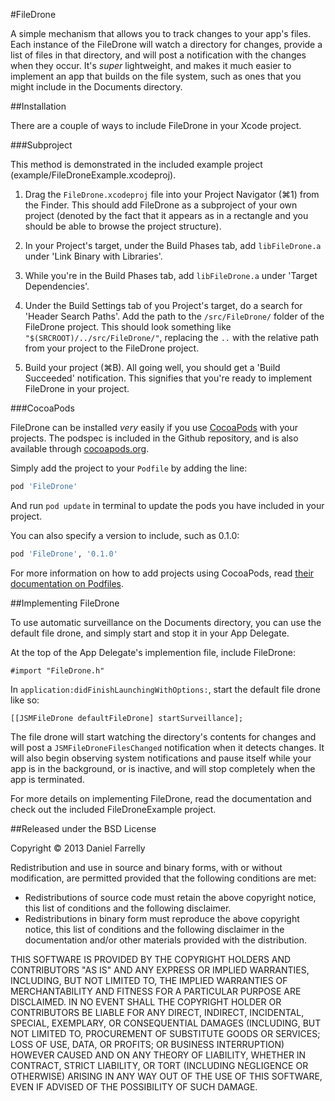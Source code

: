 #FileDrone

A simple mechanism that allows you to track changes to your app's files. Each instance of the FileDrone will watch a directory for changes, provide a list of files in that directory, and will post a notification with the changes when they occur. It's *super* lightweight, and makes it much easier to implement an app that builds on the file system, such as ones that you might include in the Documents directory.

##Installation

There are a couple of ways to include FileDrone in your Xcode project.

###Subproject

This method is demonstrated in the included example project (example/FileDroneExample.xcodeproj).

1. Drag the `FileDrone.xcodeproj` file into your Project Navigator (⌘1) from the Finder. This should add FileDrone as a subproject of your own project (denoted by the fact that it appears as in a rectangle and you should be able to browse the project structure).

2. In your Project's target, under the Build Phases tab, add `libFileDrone.a` under 'Link Binary with Libraries'.

3. While you're in the Build Phases tab, add `libFileDrone.a` under 'Target Dependencies'.

4. Under the Build Settings tab of you Project's target, do a search for 'Header Search Paths'. Add the path to the `/src/FileDrone/` folder of the FileDrone project. This should look something like `"$(SRCROOT)/../src/FileDrone/"`, replacing the `..` with the relative path from your project to the FileDrone project.

5. Build your project (⌘B). All going well, you should get a 'Build Succeeded' notification. This signifies that you're ready to implement FileDrone in your project.

###CocoaPods

FileDrone can be installed *very* easily if you use [CocoaPods](http://cocoapods.org) with your projects. The podspec is included in the Github repository, and is also available through [cocoapods.org](http://cocoapods.org/?q=FileDrone).

Simply add the project to your `Podfile` by adding the line:

```ruby 
pod 'FileDrone'
```

And run `pod update` in terminal to update the pods you have included in your project.

You can also specify a version to include, such as 0.1.0:

```ruby
pod 'FileDrone', '0.1.0'
```

For more information on how to add projects using CocoaPods, read [their documentation on Podfiles](http://docs.cocoapods.org/podfile.html).

##Implementing FileDrone

To use automatic surveillance on the Documents directory, you can use the default file drone, and simply start and stop it in your App Delegate.

At the top of the App Delegate's implemention file, include FileDrone:

```objc
#import "FileDrone.h"
```

In `application:didFinishLaunchingWithOptions:`, start the default file drone like so:

```objc
[[JSMFileDrone defaultFileDrone] startSurveillance];
```

The file drone will start watching the directory's contents for changes and will post a `JSMFileDroneFilesChanged` notification when it detects changes. It will also begin observing system notifications and pause itself while your app is in the background, or is inactive, and will stop completely when the app is terminated.

For more details on implementing FileDrone, read the documentation and check out the included FileDroneExample project.

##Released under the BSD License

Copyright © 2013 Daniel Farrelly

Redistribution and use in source and binary forms, with or without modification,
are permitted provided that the following conditions are met:

*	Redistributions of source code must retain the above copyright notice, this list
	of conditions and the following disclaimer.
*	Redistributions in binary form must reproduce the above copyright notice, this
	list of conditions and the following disclaimer in the documentation and/or
	other materials provided with the distribution.

THIS SOFTWARE IS PROVIDED BY THE COPYRIGHT HOLDERS AND CONTRIBUTORS "AS IS" AND 
ANY EXPRESS OR IMPLIED WARRANTIES, INCLUDING, BUT NOT LIMITED TO, THE IMPLIED
WARRANTIES OF MERCHANTABILITY AND FITNESS FOR A PARTICULAR PURPOSE ARE DISCLAIMED.
IN NO EVENT SHALL THE COPYRIGHT HOLDER OR CONTRIBUTORS BE LIABLE FOR ANY DIRECT,
INDIRECT, INCIDENTAL, SPECIAL, EXEMPLARY, OR CONSEQUENTIAL DAMAGES (INCLUDING,
BUT NOT LIMITED TO, PROCUREMENT OF SUBSTITUTE GOODS OR SERVICES; LOSS OF USE,
DATA, OR PROFITS; OR BUSINESS INTERRUPTION) HOWEVER CAUSED AND ON ANY THEORY OF
LIABILITY, WHETHER IN CONTRACT, STRICT LIABILITY, OR TORT (INCLUDING NEGLIGENCE
OR OTHERWISE) ARISING IN ANY WAY OUT OF THE USE OF THIS SOFTWARE, EVEN IF
ADVISED OF THE POSSIBILITY OF SUCH DAMAGE.

